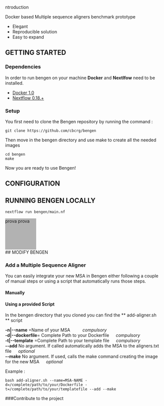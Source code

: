 ntroduction

Docker based Multiple sequence aligners benchmark prototype

* Elegant
* Reproducible solution 
* Easy to expand 

## GETTING STARTED




### Dependencies 
In order to run bengen on your machine **Docker** and **Nextlfow** need to be installed.

* [Docker 1.0](http://www.docker.com) 
* [Nextflow 0.18.+](http://www.nextflow.io)

### Setup 

You first need to clone the Bengen repository by running the command : 
```
git clone https://github.com/cbcrg/bengen
```

Then move in the bengen directory and use make to create all the needed images
```
cd bengen
make
```

Now you are ready to use Bengen!

## CONFIGURATION 



## RUNNING BENGEN LOCALLY 
```
nextflow run bengen/main.nf
```

<div style="	width:100px;
	height:100px;background-color: #b2b2b2;">prova
  prova</div>
## MODIFY BENGEN 

### Add a Multiple Sequence Aligner 

You can easily integrate your new MSA in Bengen either following a couple of manual steps or using a script that automatically runs those steps.

#### Manually 

#### Using a provided Script
In the bengen directory that you cloned you can find the ** add-aligner.sh **  script

 **-n|--name** =Name of your MSA  &emsp; &emsp; _compulsory_<br>
 **-d|--dockerfile**= Complete Path to your Dockerfile &ensp;&ensp;  _compulsory_<br>
**-t|--template** =Complete Path to your template file &ensp;&ensp; _compulsory_ <br>
**--add** No argument. If called automatically adds the MSA to the aligners.txt file &ensp;&ensp; _optional_<br>
**--make** No argument. If used, calls the make command creating the image for the new MSA &ensp;&ensp; _optional_<br>

Example : 
```
bash add-aligner.sh --name=MSA-NAME -d=/complete/path/to/your/Dockerfile -t=/complete/path/to/your/templatefile --add --make
```

###Contribute to the project
